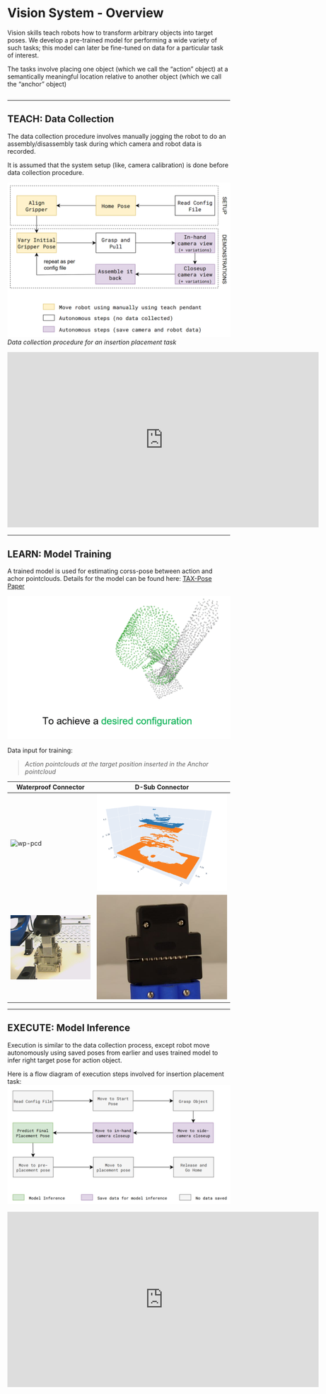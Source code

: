 # Vision System - Overview

Vision skills teach robots how to transform arbitrary objects into target poses. We develop a pre-trained model for performing a wide variety of such tasks; this model
can later be fine-tuned on data for a particular task of interest.

The tasks involve placing one object (which we call the “action” object) at a semantically meaningful location relative to another object (which we call the “anchor” object)


```{contents}
```
---

## TEACH: Data Collection

The data collection procedure involves manually jogging the robot to do an assembly/disassembly task during which camera and robot data is recorded. 

It is assumed that the system setup (like, camera calibration) is done before data collection procedure. 

![data-collection](../files/vision/vision-data-collection.png)
*Data collection procedure for an insertion placement task*

<iframe width="704" height="396" src="https://www.youtube.com/embed/yKXflZ4BOYs" title="Vision Based Insertion - Training Procedure" frameborder="0" allow="accelerometer; autoplay; clipboard-write; encrypted-media; gyroscope; picture-in-picture; web-share" allowfullscreen></iframe> 

---

## LEARN: Model Training

A trained model is used for estimating corss-pose between action and achor pointclouds. Details for the model can be found here: [TAX-Pose Paper](https://arxiv.org/pdf/2211.09325)

![taxpose](../files/vision/vision-taxpose-overview.gif)

Data input for training: 

> *Action pointclouds at the target position inserted in the Anchor pointcloud*

| Waterproof Connector | D-Sub Connector |
|----------------------| ----------------|
| ![wp-pcd](../files/vision/wp.gif) | ![dsub-pcd](../files/vision/dsub.gif) |
| ![wp-image](../files/vision/wp.png) | ![dsub-image](../files/vision/dsub.jpg) |

---

## EXECUTE: Model Inference

Execution is similar to the data collection process, except robot move autonomously using saved poses from earlier and uses trained model to infer right target pose for action object.

Here is a flow diagram of execution steps involved for insertion placement task:
![vision-execute](../files/vision/vision-execute.png)

<iframe width="704" height="396" src="https://www.youtube.com/embed/lsGcno54SCo" title="Vision Based Insertion" frameborder="0" allow="accelerometer; autoplay; clipboard-write; encrypted-media; gyroscope; picture-in-picture; web-share" allowfullscreen></iframe> 